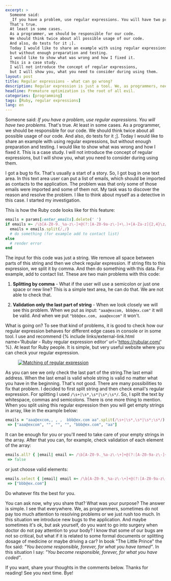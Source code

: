 ```yaml
---
excerpt: >
  Someone said:
  _If you have a problem, use regular expressions. You will have two problems._
  That's true.
  At least in some cases.
  As a programmer, we should be responsible for our code.
  We should think twice about all possible usage of our code.
  And also, do tests for it ;].
  Today I would like to share an example with using regular expressions,
  but without enough preparation and testing.
  I would like to show what was wrong and how I fixed it.
  This is a case study.
  I will not introduce the concept of regular expressions,
  but I will show you, what you need to consider during using them.
layout: post
title: Regular expressions - what can go wrong?
description: Regular expression is just a tool. We, as programmers, need to use it responsible.
headline: Premature optimization is the root of all evil.
categories: [programming]
tags: [Ruby, regular expressions]
lang: en
---
```


Someone said: _If you have a problem, use regular expressions. You will have two problems._ That's true. At least in some cases. As a programmer, we should be responsible for our code. We should think twice about all possible usage of our code. And also, do tests for it ;]. Today I would like to share an example with using regular expressions, but without enough preparation and testing. I would like to show what was wrong and how I fixed it. This is a case study. I will not introduce the concept of regular expressions, but I will show you, what you need to consider during using them.

I got a bug to fix. That's usually a start of a story. So, I got bug in one text area. In this text area user can put a list of emails, which should be imported as contacts to the application. The problem was that only some of those emails were imported and some of them not. My task was to discover the reason and resolve the problem. I like to think about myself as a detective in this case. I started my investigation.

This is how the Ruby code looks like for this feature:

```ruby
emails = params[:enter_emails].delete(' ')
if emails =~ /\b[A-Z0-9._%a-z\-]+@(?:[A-Z0-9a-z\-]+\.)+[A-Za-z]{2,4}\z/
  emails = emails.split(/,/)
  # do something (for example add to contact list)
else
  # render error
end
```

The input for this code was just a string. We remove all space between parts of this string and then we check regular expression. If string fits to this expression, we split it by comma. And then do something with this data. For example, add to contact list. These are two main problems with this code:

  1. **Splitting by comma** - What if the user will use a semicolon or just one space or new line? This is a simple text area, he can do that. We are not able to check that.

  2. **Validation only the last part of string** - When we look closely we will see this problem. When we put as input: `"aaa@excom, bbb@ex.com"` it will be valid. And when we put `"bbb@ex.com, aaa@excom"` it won't.

What is going on? To see that kind of problems, it is good to check how our regular expression behaves for different edge cases in console or in some tool. I use and recommend
{% include links/external-link.html
   name='Rubular - Ruby regular expression editor'
   url='https://rubular.com/' %}.
At least for Ruby people. It is simple, but very useful website where you can check your regular expression.

<figure>
  <a href="{{ site.baseurl_root }}/images/email-regular-expressions/rubular.png"><img src="{{ site.baseurl_root }}/images/email-regular-expressions/rubular.png" title="Rubular - regular expressions" alt="Matching of regular expression"></a>
</figure>

As you can see we only check the last part of the string.The last email address. When the last email is valid whole string is valid no matter what you have in the beginning. That's not good. There are many possibilities to fix that problem. I decided to first split string and then check email's regular expression. For splitting I used `/\s+|\s*,\s*|\s*;\s*/`. So, I split the text by whitespace, commas and semicolons. There is one more thing to mention. When you split using this regular expression then you will get empty strings in array, like in the example below:

```ruby
emails = "aaa@excom,, , ,  bbb@ex.com aa".split(/\s+|\s*,\s*|\s*;\s*/)
 => ["aaa@excom", "", "", "", "bbb@ex.com", "aa"]
```

It can be enough for you or you'll need to take care of your empty strings in the array. After that you can, for example, check validation of each element of the array:

```ruby
emails.all? { |email| email =~ /\b[A-Z0-9._%a-z\-\+]+@(?:[A-Z0-9a-z\-]+\.)+[A-Za-z]{2,4}\z/ }
 => false
```

or just choose valid elements:

```ruby
emails.select { |email| email =~ /\b[A-Z0-9._%a-z\-\+]+@(?:[A-Z0-9a-z\-]+\.)+[A-Za-z]{2,4}\z/ }
 => ["bbb@ex.com"]
```

Do whatever fits the best for you.

You can ask now, why you share that? What was your purpose? The answer is simple. I see that everywhere. We, as programmers, sometimes do not pay too much attention to resolving problems or we just rush too much. In this situation we introduce new bugs to the application. And maybe sometimes it's ok, but ask yourself, do you want to go into surgery when doctor do not pay attention to your body? I know that some of our bugs are not so critical, but what if it is related to some formal documents or splitting dosage of medicine or maybe driving a car? In book "The Little Prince" the fox said: _"You become responsible, forever, for what you have tamed"_. In this situation I say: _"You become responsible, forever, for what you have coded"_.

If you want, share your thoughts in the comments below. Thanks for reading! See you next time. Bye!



